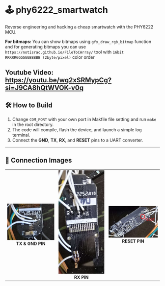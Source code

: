 # 🕹️ phy6222_smartwatch  
Reverse engineering and hacking a cheap smartwatch with the PHY6222 MCU.

<b>For bitmaps: </b>You can show bitmaps using `gfx_draw_rgb_bitmap` function and for generating bitmaps you can use `https://notisrac.github.io/FileToCArray/` tool with `16bit RRRRRGGGGGGBBBBB (2byte/pixel)` color order

<b>Youtube Video: </b>https://youtu.be/wq2xSRMypCg?si=J9CA8hQtWVOK-v0q
---

## 🛠️ How to Build

1. Change `COM_PORT` with your own port in Makfile file setting and run `make` in the root directory.  
2. The code will compile, flash the device, and launch a simple log terminal.  
3. Connect the **GND**, **TX**, **RX**, and **RESET** pins to a UART converter.

---

## 🔌 Connection Images

<table>
  <tr>
    <td align="center">
      <img src="screenshots/ss_1.jpg" alt="TX & GND PIN" width="300"/><br/>
      <b>TX & GND PIN</b>
    </td>
    <td align="center">
      <img src="screenshots/ss_2.jpg" alt="RX PIN" width="300"/><br/>
      <b>RX PIN</b>
    </td>
    <td align="center">
      <img src="screenshots/ss_3.jpg" alt="RESET PIN" width="300"/><br/>
      <b>RESET PIN</b>
    </td>
  </tr>
</table>
